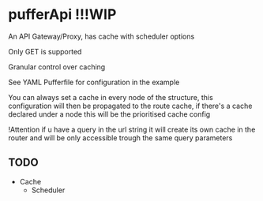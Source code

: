 # pufferApi !!!WIP
An API Gateway/Proxy, has cache with scheduler options

Only GET is supported

Granular control over caching

See YAML Pufferfile for configuration in the example

You can always set a cache in every node of the structure, this configuration will then be propagated 
to the route cache, if there's a cache declared under a node this will be the prioritised cache config

!Attention if u have a query in the url string it will create its own cache in the router and will be only accessible trough
the same query parameters



## TODO
- Cache
  - Scheduler
